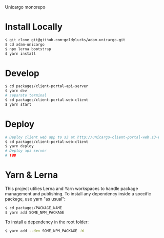 Unicargo monorepo

# Install Locally
```bash
$ git clone git@github.com:goldylucks/adam-unicargo.git
$ cd adam-unicargo
$ npx lerna bootstrap
$ yarn install
```

# Develop
```bash
$ cd packages/client-portal-api-server
$ yarn dev
# separate terminal
$ cd packages/client-portal-web-client
$ yarn start
```

# Deploy
```bash
# Deploy client web app to s3 at http://unicargo-client-portal-web.s3-website-us-west-2.amazonaws.com
$ cd packages/client-portal-web-client
$ yarn deploy
# Deploy api server
# TBD
```

# Yarn & Lerna
This project utilies Lerna and Yarn workspaces to handle package management and publishing. To install any dependency inside a specific package, use yarn "as usual":
```bash
$ cd packages/PACKAGE_NAME
$ yarn add SOME_NPM_PACKAGE
```
To install a dependency in the root folder:
```bash
$ yarn add --dev SOME_NPM_PACKAGE -W
```
